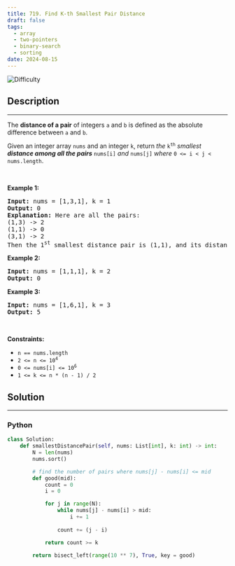 ```yaml
---
title: 719. Find K-th Smallest Pair Distance
draft: false
tags: 
  - array
  - two-pointers
  - binary-search
  - sorting
date: 2024-08-15
---
```


![Difficulty](https://img.shields.io/badge/Difficulty-Hard-blue.svg)

## Description

---
<p>The <strong>distance of a pair</strong> of integers <code>a</code> and <code>b</code> is defined as the absolute difference between <code>a</code> and <code>b</code>.</p>

<p>Given an integer array <code>nums</code> and an integer <code>k</code>, return <em>the</em> <code>k<sup>th</sup></code> <em>smallest <strong>distance among all the pairs</strong></em> <code>nums[i]</code> <em>and</em> <code>nums[j]</code> <em>where</em> <code>0 &lt;= i &lt; j &lt; nums.length</code>.</p>

<p>&nbsp;</p>
<p><strong class="example">Example 1:</strong></p>

<pre>
<strong>Input:</strong> nums = [1,3,1], k = 1
<strong>Output:</strong> 0
<strong>Explanation:</strong> Here are all the pairs:
(1,3) -&gt; 2
(1,1) -&gt; 0
(3,1) -&gt; 2
Then the 1<sup>st</sup> smallest distance pair is (1,1), and its distance is 0.
</pre>

<p><strong class="example">Example 2:</strong></p>

<pre>
<strong>Input:</strong> nums = [1,1,1], k = 2
<strong>Output:</strong> 0
</pre>

<p><strong class="example">Example 3:</strong></p>

<pre>
<strong>Input:</strong> nums = [1,6,1], k = 3
<strong>Output:</strong> 5
</pre>

<p>&nbsp;</p>
<p><strong>Constraints:</strong></p>

<ul>
	<li><code>n == nums.length</code></li>
	<li><code>2 &lt;= n &lt;= 10<sup>4</sup></code></li>
	<li><code>0 &lt;= nums[i] &lt;= 10<sup>6</sup></code></li>
	<li><code>1 &lt;= k &lt;= n * (n - 1) / 2</code></li>
</ul>


## Solution

---
### Python
``` py title='find-k-th-smallest-pair-distance'
class Solution:
    def smallestDistancePair(self, nums: List[int], k: int) -> int:
        N = len(nums)
        nums.sort()

        # find the number of pairs where nums[j] - nums[i] <= mid
        def good(mid):
            count = 0
            i = 0

            for j in range(N):
                while nums[j] - nums[i] > mid:
                    i += 1
                
                count += (j - i)

            return count >= k

        return bisect_left(range(10 ** 7), True, key = good)

```

